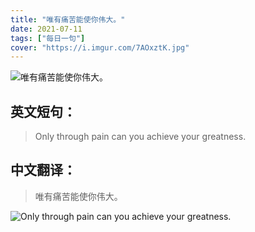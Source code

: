```yaml
---
title: "唯有痛苦能使你伟大。"
date: 2021-07-11
tags: ["每日一句"]
cover: "https://i.imgur.com/7AOxztK.jpg"
---
```


![唯有痛苦能使你伟大。](https://i.imgur.com/CUbuKWd.jpg)

## 英文短句：
> Only through pain can you achieve your greatness.

<!--more-->

## 中文翻译：
> 唯有痛苦能使你伟大。

![Only through pain can you achieve your greatness.](https://i.imgur.com/04MdBQs.jpg)

